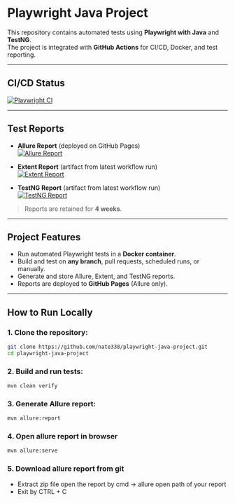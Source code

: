 # Playwright Java Project

This repository contains automated tests using **Playwright with Java** and **TestNG**.  
The project is integrated with **GitHub Actions** for CI/CD, Docker, and test reporting.

---

## CI/CD Status

[![Playwright CI](https://github.com/nate338/playwright-java-project/actions/workflows/playwright-ci.yml/badge.svg)](https://github.com/nate338/playwright-java-project/actions/workflows/playwright-ci.yml)

---

## Test Reports

- **Allure Report** (deployed on GitHub Pages)  
  [![Allure Report](https://github.com/nate338/playwright-java-project/actions/workflows/playwright-ci.yml/badge.svg)](https://nate338.github.io/playwright-java-project/)

- **Extent Report** (artifact from latest workflow run)  
  [![Extent Report](https://img.shields.io/badge/Extent-Report-blue?logo=github)](https://github.com/nate338/playwright-java-project/suites/extent/)

- **TestNG Report** (artifact from latest workflow run)  
  [![TestNG Report](https://img.shields.io/badge/TestNG-Report-green?logo=github)](https://github.com/nate338/playwright-java-project/suites/testng/)

> Reports are retained for **4 weeks**.

---

## Project Features

- Run automated Playwright tests in a **Docker container**.
- Build and test on **any branch**, pull requests, scheduled runs, or manually.
- Generate and store Allure, Extent, and TestNG reports.
- Reports are deployed to **GitHub Pages** (Allure only).

---

## How to Run Locally

### 1. Clone the repository:

```bash
git clone https://github.com/nate338/playwright-java-project.git
cd playwright-java-project
```
### 2. Build and run tests:
```bash
mvn clean verify
```
### 3. Generate Allure report:
```bash
mvn allure:report
```
### 4. Open allure report in browser
```bash
mvn allure:serve
```
### 5. Download allure report from git
 - Extract zip file open the report by cmd -> allure open path of your report
 - Exit by CTRL + C